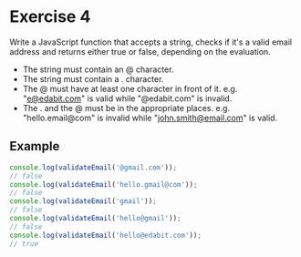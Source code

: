# Exercise 4

Write a JavaScript function that accepts a string, checks if it's a valid email address and returns either true or false, depending on the evaluation.

- The string must contain an @ character.
- The string must contain a . character.
- The @ must have at least one character in front of it. e.g. "e@edabit.com" is valid while "@edabit.com" is invalid.
- The . and the @ must be in the appropriate places. e.g. "hello.email@com" is invalid while "john.smith@email.com" is valid.

## Example

```javascript
console.log(validateEmail('@gmail.com'));
// false
console.log(validateEmail('hello.gmail@com'));
// false
console.log(validateEmail('gmail'));
// false
console.log(validateEmail('hello@gmail'));
// false
console.log(validateEmail('hello@edabit.com'));
// true
```
